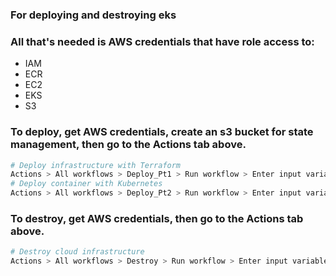 ### For deploying and destroying eks

### All that's needed is AWS credentials that have role access to:
- IAM
- ECR
- EC2
- EKS
- S3

### To deploy, get AWS credentials, create an s3 bucket for state management, then go to the Actions tab above.
```bash
# Deploy infrastructure with Terraform
Actions > All workflows > Deploy_Pt1 > Run workflow > Enter input variables
# Deploy container with Kubernetes
Actions > All workflows > Deploy_Pt2 > Run workflow > Enter input variables
```

### To destroy, get AWS credentials, then go to the Actions tab above.
```bash
# Destroy cloud infrastructure
Actions > All workflows > Destroy > Run workflow > Enter input variables
```
